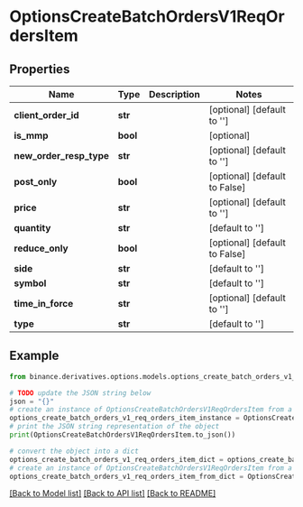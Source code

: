 # OptionsCreateBatchOrdersV1ReqOrdersItem


## Properties

Name | Type | Description | Notes
------------ | ------------- | ------------- | -------------
**client_order_id** | **str** |  | [optional] [default to '']
**is_mmp** | **bool** |  | [optional] 
**new_order_resp_type** | **str** |  | [optional] [default to '']
**post_only** | **bool** |  | [optional] [default to False]
**price** | **str** |  | [optional] [default to '']
**quantity** | **str** |  | [default to '']
**reduce_only** | **bool** |  | [optional] [default to False]
**side** | **str** |  | [default to '']
**symbol** | **str** |  | [default to '']
**time_in_force** | **str** |  | [optional] [default to '']
**type** | **str** |  | [default to '']

## Example

```python
from binance.derivatives.options.models.options_create_batch_orders_v1_req_orders_item import OptionsCreateBatchOrdersV1ReqOrdersItem

# TODO update the JSON string below
json = "{}"
# create an instance of OptionsCreateBatchOrdersV1ReqOrdersItem from a JSON string
options_create_batch_orders_v1_req_orders_item_instance = OptionsCreateBatchOrdersV1ReqOrdersItem.from_json(json)
# print the JSON string representation of the object
print(OptionsCreateBatchOrdersV1ReqOrdersItem.to_json())

# convert the object into a dict
options_create_batch_orders_v1_req_orders_item_dict = options_create_batch_orders_v1_req_orders_item_instance.to_dict()
# create an instance of OptionsCreateBatchOrdersV1ReqOrdersItem from a dict
options_create_batch_orders_v1_req_orders_item_from_dict = OptionsCreateBatchOrdersV1ReqOrdersItem.from_dict(options_create_batch_orders_v1_req_orders_item_dict)
```
[[Back to Model list]](../README.md#documentation-for-models) [[Back to API list]](../README.md#documentation-for-api-endpoints) [[Back to README]](../README.md)


